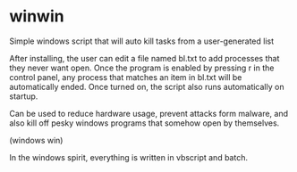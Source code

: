 # winwin
Simple windows script that will auto kill tasks from a user-generated list

After installing, the user can edit a file named bl.txt to add processes that they never want open.
Once the program is enabled by pressing r in the control panel, any process that matches an item in bl.txt
will be automatically ended. Once turned on, the script also runs automatically on startup.

Can be used to reduce hardware usage, prevent attacks form malware, and also kill off pesky windows programs
that somehow open by themselves.

(windows win)

In the windows spirit, everything is written in vbscript and batch.
